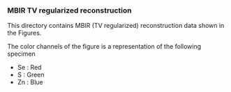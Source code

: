 ### MBIR TV regularized reconstruction

This directory contains MBIR (TV regularized) reconstruction data shown in the Figures.

The color channels of the figure is a representation of the following specimen

- Se : Red
- S : Green
- Zn : Blue
